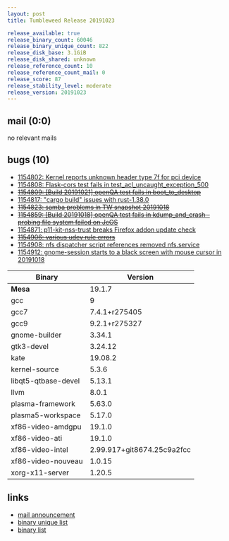 ```yaml
---
layout: post
title: Tumbleweed Release 20191023

release_available: true
release_binary_count: 60046
release_binary_unique_count: 822
release_disk_base: 3.1GiB
release_disk_shared: unknown
release_reference_count: 10
release_reference_count_mail: 0
release_score: 87
release_stability_level: moderate
release_version: 20191023
---
```


## mail (0:0)

no relevant mails

## bugs (10)

<!--more-->

- [1154802: Kernel reports unknown header type 7f for pci device](https://bugzilla.opensuse.org/show_bug.cgi?id=1154802)
- [1154808: Flask-cors test fails in test_acl_uncaught_exception_500](https://bugzilla.opensuse.org/show_bug.cgi?id=1154808)
- ~~[1154809: \[Build 20191021\] openQA test fails in boot_to_desktop](https://bugzilla.opensuse.org/show_bug.cgi?id=1154809)~~
- [1154817: "cargo build" issues with rust-1.38.0](https://bugzilla.opensuse.org/show_bug.cgi?id=1154817)
- ~~[1154823: samba problems in TW snapshot 20191018](https://bugzilla.opensuse.org/show_bug.cgi?id=1154823)~~
- ~~[1154859: \[Build 20191018\] openQA test fails in kdump_and_crash - probing file system failed on JeOS](https://bugzilla.opensuse.org/show_bug.cgi?id=1154859)~~
- [1154871: p11-kit-nss-trust breaks Firefox addon update check](https://bugzilla.opensuse.org/show_bug.cgi?id=1154871)
- ~~[1154906: various udev rule errors](https://bugzilla.opensuse.org/show_bug.cgi?id=1154906)~~
- [1154908: nfs dispatcher script references removed nfs.service](https://bugzilla.opensuse.org/show_bug.cgi?id=1154908)
- [1154912: gnome-session starts to a black screen with mouse cursor in 20191018](https://bugzilla.opensuse.org/show_bug.cgi?id=1154912)

Binary | Version
--- | ---
**Mesa** | 19.1.7
gcc | 9
gcc7 | 7.4.1+r275405
gcc9 | 9.2.1+r275327
gnome-builder | 3.34.1
gtk3-devel | 3.24.12
kate | 19.08.2
kernel-source | 5.3.6
libqt5-qtbase-devel | 5.13.1
llvm | 8.0.1
plasma-framework | 5.63.0
plasma5-workspace | 5.17.0
xf86-video-amdgpu | 19.1.0
xf86-video-ati | 19.1.0
xf86-video-intel | 2.99.917+git8674.25c9a2fcc
xf86-video-nouveau | 1.0.15
xorg-x11-server | 1.20.5

## links

- [mail announcement](https://lists.opensuse.org/opensuse-factory/2019-10/msg00342.html)
- [binary unique list](http://download.opensuse.org/history/20191023/rpm.unique.list)
- [binary list](http://download.opensuse.org/history/20191023/rpm.list)

